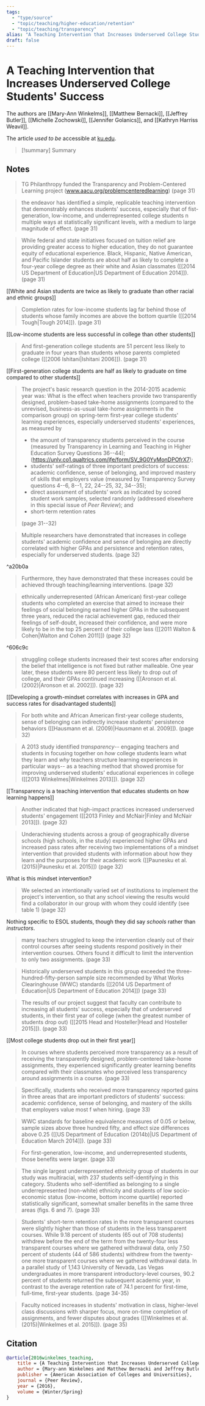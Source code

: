 ```yaml
---
tags:
  - "type/source"
  - "topic/teaching/higher-education/retention"
  - "topic/teaching/transparency"
alias: "A Teaching Intervention that Increases Underserved College Students' Success"
draft: false
---
```

# A Teaching Intervention that Increases Underserved College Students' Success

The authors are [[Mary-Ann Winkelms]], [[Matthew Bernacki]], [[Jeffrey Butler]], [[Michelle Zochowski]], [[Jennifer Golanics]], and [[Kathryn Harriss Weavil]].

The article *used to be* accessible at [ku.edu](https://cte.ku.edu/sites/cte.ku.edu/files/docs/Branding/Winkelmes%20et%20al%202016%20Transparency%20and%20Underserved%20Students.pdf).

> [!summary] Summary
> 
## Notes
> TG Philanthropy funded the Transparency and Problem-Centered Learning project (www.aacu.org/problemcenteredlearning) (page 31)

> the endeavor has identified a simple, replicable teaching intervention that demonstrably enhances students' success, especially that of fist-generation, low-income, and underrepresented college students n multiple ways at statistically significant levels, with a medium to large magnitude of effect. (page 31)

> While federal and state initiatives focused on tuition relief are providing greater access to higher education, they do not guarantee equity of educational experience. Black, Hispanic, Native American, and Pacific Islander students are about half as likely to complete a four-year college degree as their white and Asian classmates ([[2014 US Department of Education|US Department of Education 2014]]). (page 31)

[[White and Asian students are twice as likely to graduate than other racial and ethnic groups]]

> Completion rates for low-income students lag far behind those of students whose family incomes are above the bottom quartile ([[2014 Tough|Tough 2014]]). (page 31)

[[Low-income students are less successful in college than other students]]

> And first-generation college students are 51 percent less likely to graduate in four years than students whose parents completed college ([[2006 Ishitani|Ishitani 2006]]). (page 31)

[[First-generation college students are half as likely to graduate on time compared to other students]]

> The project's basic research question in the 2014-2015 academic year was: What is the effect when teachers provide two transparently designed, problem-based take-home assignments (compared to the unrevised, business-as-usual take-home assignments in the comparison group) on spring-term first-year college students' learning experiences, especially underserved students' experiences, as measured by
> 
> 	- the amount of transparency students perceived in the course (measured by Transparency in Learning and Teaching in Higher Education Survey Questions 36--44); (https://unlv.co1.qualtrics.com/jfe/form/SV_9G0YyMonDPOfrX7);
> 	- students' self-ratings of three important predictors of success: academic confidence, sense of belonging, and improved mastery of skills that employers value (measured by Transparency Survey questions 4--6, 8--1, 22, 24--25, 32, 34--35);
> 	- direct assessment of students' work as indicated by scored student work samples, selected randomly (addressed elsewhere in this special issue of *Peer Review*); and
> 	- short-term retention rates
> 
> (page 31--32)

> Multiple researchers have demonstrated that increases in college students' academic confidence and sense of belonging are directly correlated with higher GPAs and persistence and retention rates, especially for underserved students. (page 32)

^a20b0a

> Furthermore, they have demonstrated that these increases could be achieved through teaching/learning interventions. (page 32)

> ethnically underrepresented (African American) first-year college students who completed an exercise that aimed to increase their feelings of social belonging earned higher GPAs in the subsequent three years, reduced the racial achievement gap, reduced their feelings of self-doubt, increased their confidence, and were more likely to be in the top 25 percent of their college lass ([[2011 Walton & Cohen|Walton and Cohen 2011]]) (page 32)

^606c9c

> struggling college students increased their test scores after endorsing the belief that intelligence is not fixed but rather malleable. One year later, these students were 80 percent less likely to drop out of college, and their GPAs continued increasing ([[Aronson et al. (2002)|Aronson et al. 2002]]). (page 32)

[[Developing a growth-mindset correlates with increases in GPA and success rates for disadvantaged students]]

> For both white and African American first-year college students, sense of belonging can indirectly increase students' persistence behaviors ([[Hausmann et al. (2009)|Hausmann et al. 2009]]). (page 32)

> A 2013 study identified *transparency*-- engaging teachers and students in focusing together on *how* college students learn what they learn and *why* teachers structure learning experiences in particular ways-- as a teaching method that showed promise for improving underserved students' educational experiences in college ([[2013 Winkelmes|Winkelmes 2013]]). (page 32)

[[Transparency is a teaching intervention that educates students on how learning happens]]

> Another indicated that high-impact practices increased underserved students' engagement ([[2013 Finley and McNair|Finley and McNair 2013]]). (page 32)

> Underachieving students across a group of geographically diverse schools (high schools, in the study) experienced higher GPAs and increased pass rates after receiving two implementations of a mindset intervention that provided students with information about how they learn and the purposes for their academic work ([[Paunesku et al. (2015)|Paunesku et al. 2015]]) (page 32)

What is this mindset intervention?

> We selected an intentionally varied set of institutions to implement the project's intervention, so that any school viewing the results would find a collaborator in our group with whom they could identify (see table 1) (page 32)

Nothing specific to ESOL students, though they did say *schools* rather than *instructors*.

> many teachers struggled to keep the intervention cleanly out of their control courses after seeing students respond positively in their intervention courses. Others found it difficult to limit the intervention to only two assignments. (page 33)

> Historically underserved students in this group exceeded the three-hundred-fifty-person sample size recommended by What Works Clearinghouse (WWC) standards ([[2014 US Department of Education|US Department of Education 2014]]) (page 33)

> The results of our project suggest that faculty can contribute to increasing all students' success, especially that of underserved students, in their first year of college (when the greatest number of students drop out) ([[2015 Head and Hosteller|Head and Hosteller 2015]]). (page 33)

[[Most college students drop out in their first year]]

> In courses where students perceived more transparency as a result of receiving the transparently designed, problem-centered take-home assignments, they experienced significantly greater learning benefits compared with their classmates who perceived less transparency around assignments in a course. (page 33)

> Specifically, students who received more transparency reported gains in three areas that are important predictors of students' success: academic confidence, sense of belonging, and mastery of the skills that employers value most f when hiring. (page 33)

> WWC standards for baseline equivalence measures of 0.05 or below, sample sizes above three hundred fifty, and effect size differences above 0.25 ([[US Department of Education (2014b)|US Department of Education March 2014]]). (page 33)

> For first-generation, low-income, and underrepresented students, those benefits were larger. (page 33)

> The single largest underrepresented ethnicity group of students in our study was multiracial, with 237 students self-identifying in this category. Students who self-identified as belonging to a single underrepresented (non-white) ethnicity and students of low socio-economic status (low-income, bottom income quartile) reported statistically significant, somewhat smaller benefits in the same three areas (figs. 6 and 7). (page 33)

> Students' short-term retention rates in the more transparent courses were slightly higher than those of students in the less transparent courses. While 9.18 percent of students (65 out of 708 students) withdrew before the end of the term from the twenty-four less transparent courses where we gathered withdrawal data, only 7.50 percent of students (44 of 586 students) withdrew from the twenty-one more transparent courses where we gathered withdrawal data. In a parallel study of 1,143 University of Nevada, Las Vegas undergraduates in more transparent introductory-level courses, 90.2 percent of students returned the subsequent academic year, in contrast to the average retention rate of 74.1 percent for first-time, full-time, first-year students. (page 34-35)

> Faculty noticed increases in students' motivation in class, higher-level class discussions with sharper focus, more on-time completion of assignments, and fewer disputes about grades ([[Winkelmes et al. (2015)|Winkelmes et al. 2015]]). (page 35)
> 

## Citation

```bibtex
@article{2016winkelmes_teaching,
	title = {A Teaching Intervention that Increases Underserved College Students' Success},
	author = {Mary-ann Winkelmes and Matthew Bernacki and Jeffrey Butler and Michelle Zochowski and Jennifer Golanics and Kathryn Harriss Weavil},
	publisher = {American Association of Colleges and Universities},
	journal = {Peer Review},
	year = {2016},
	volume = {Winter/Spring}
}
```

